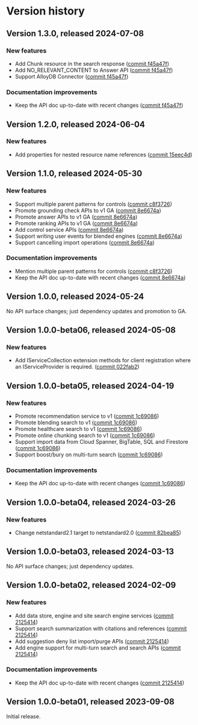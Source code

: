 # Version history

## Version 1.3.0, released 2024-07-08

### New features

- Add Chunk resource in the search response ([commit f45a47f](https://github.com/googleapis/google-cloud-dotnet/commit/f45a47fdbd58cbff8349ba7f0d9975bee8cf55a2))
- Add NO_RELEVANT_CONTENT to Answer API ([commit f45a47f](https://github.com/googleapis/google-cloud-dotnet/commit/f45a47fdbd58cbff8349ba7f0d9975bee8cf55a2))
- Support AlloyDB Connector ([commit f45a47f](https://github.com/googleapis/google-cloud-dotnet/commit/f45a47fdbd58cbff8349ba7f0d9975bee8cf55a2))

### Documentation improvements

- Keep the API doc up-to-date with recent changes ([commit f45a47f](https://github.com/googleapis/google-cloud-dotnet/commit/f45a47fdbd58cbff8349ba7f0d9975bee8cf55a2))

## Version 1.2.0, released 2024-06-04

### New features

- Add properties for nested resource name references ([commit 15eec4d](https://github.com/googleapis/google-cloud-dotnet/commit/15eec4dabb9fd3cf3b8f4b978d64b7ba435ca995))

## Version 1.1.0, released 2024-05-30

### New features

- Support multiple parent patterns for controls ([commit c8f3726](https://github.com/googleapis/google-cloud-dotnet/commit/c8f3726962a03da080d343eaceb78c50b553cf2c))
- Promote grounding check APIs to v1 GA ([commit 8e6674a](https://github.com/googleapis/google-cloud-dotnet/commit/8e6674ae0022eaa489693ac842f0c104addd316a))
- Promote answer APIs to v1 GA ([commit 8e6674a](https://github.com/googleapis/google-cloud-dotnet/commit/8e6674ae0022eaa489693ac842f0c104addd316a))
- Promote ranking APIs to v1 GA ([commit 8e6674a](https://github.com/googleapis/google-cloud-dotnet/commit/8e6674ae0022eaa489693ac842f0c104addd316a))
- Add control service APIs ([commit 8e6674a](https://github.com/googleapis/google-cloud-dotnet/commit/8e6674ae0022eaa489693ac842f0c104addd316a))
- Support writing user events for blended engines ([commit 8e6674a](https://github.com/googleapis/google-cloud-dotnet/commit/8e6674ae0022eaa489693ac842f0c104addd316a))
- Support cancelling import operations ([commit 8e6674a](https://github.com/googleapis/google-cloud-dotnet/commit/8e6674ae0022eaa489693ac842f0c104addd316a))

### Documentation improvements

- Mention multiple parent patterns for controls ([commit c8f3726](https://github.com/googleapis/google-cloud-dotnet/commit/c8f3726962a03da080d343eaceb78c50b553cf2c))
- Keep the API doc up-to-date with recent changes ([commit 8e6674a](https://github.com/googleapis/google-cloud-dotnet/commit/8e6674ae0022eaa489693ac842f0c104addd316a))

## Version 1.0.0, released 2024-05-24

No API surface changes; just dependency updates and promotion to GA.

## Version 1.0.0-beta06, released 2024-05-08

### New features

- Add IServiceCollection extension methods for client registration where an IServiceProvider is required. ([commit 022fab2](https://github.com/googleapis/google-cloud-dotnet/commit/022fab203f28fb9c608972af7f8b83f571ae5694))

## Version 1.0.0-beta05, released 2024-04-19

### New features

- Promote recommendation service to v1 ([commit 1c69086](https://github.com/googleapis/google-cloud-dotnet/commit/1c69086ce35ba32d5e2b242f05cda05df5c19ded))
- Promote blending search to v1 ([commit 1c69086](https://github.com/googleapis/google-cloud-dotnet/commit/1c69086ce35ba32d5e2b242f05cda05df5c19ded))
- Promote healthcare search to v1 ([commit 1c69086](https://github.com/googleapis/google-cloud-dotnet/commit/1c69086ce35ba32d5e2b242f05cda05df5c19ded))
- Promote online chunking search to v1 ([commit 1c69086](https://github.com/googleapis/google-cloud-dotnet/commit/1c69086ce35ba32d5e2b242f05cda05df5c19ded))
- Support import data from Cloud Spanner, BigTable, SQL and Firestore ([commit 1c69086](https://github.com/googleapis/google-cloud-dotnet/commit/1c69086ce35ba32d5e2b242f05cda05df5c19ded))
- Support boost/bury on multi-turn search ([commit 1c69086](https://github.com/googleapis/google-cloud-dotnet/commit/1c69086ce35ba32d5e2b242f05cda05df5c19ded))

### Documentation improvements

- Keep the API doc up-to-date with recent changes ([commit 1c69086](https://github.com/googleapis/google-cloud-dotnet/commit/1c69086ce35ba32d5e2b242f05cda05df5c19ded))

## Version 1.0.0-beta04, released 2024-03-26

### New features

- Change netstandard2.1 target to netstandard2.0 ([commit 82bea85](https://github.com/googleapis/google-cloud-dotnet/commit/82bea850661975b9750ac30753528cc9d2e05240))

## Version 1.0.0-beta03, released 2024-03-13

No API surface changes; just dependency updates.

## Version 1.0.0-beta02, released 2024-02-09

### New features

- Add data store, engine and site search engine services ([commit 2125414](https://github.com/googleapis/google-cloud-dotnet/commit/212541441f8a7eb5b211f7510d7c63589ba33aeb))
- Support search summarization with citations and references ([commit 2125414](https://github.com/googleapis/google-cloud-dotnet/commit/212541441f8a7eb5b211f7510d7c63589ba33aeb))
- Add suggestion deny list import/purge APIs ([commit 2125414](https://github.com/googleapis/google-cloud-dotnet/commit/212541441f8a7eb5b211f7510d7c63589ba33aeb))
- Add engine support for multi-turn search and search APIs ([commit 2125414](https://github.com/googleapis/google-cloud-dotnet/commit/212541441f8a7eb5b211f7510d7c63589ba33aeb))

### Documentation improvements

- Keep the API doc up-to-date with recent changes ([commit 2125414](https://github.com/googleapis/google-cloud-dotnet/commit/212541441f8a7eb5b211f7510d7c63589ba33aeb))

## Version 1.0.0-beta01, released 2023-09-08

Initial release.
